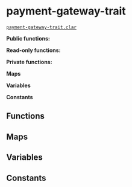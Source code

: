 # payment-gateway-trait

[`payment-gateway-trait.clar`](../contracts/traits/payment-gateway-trait.clar)

**Public functions:**

**Read-only functions:**

**Private functions:**

**Maps**

**Variables**

**Constants**

## Functions

## Maps

## Variables

## Constants
